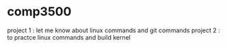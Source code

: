 # comp3500
project 1 : let me know about linux commands and git commands
project 2 : to practce linux commands and build kernel
